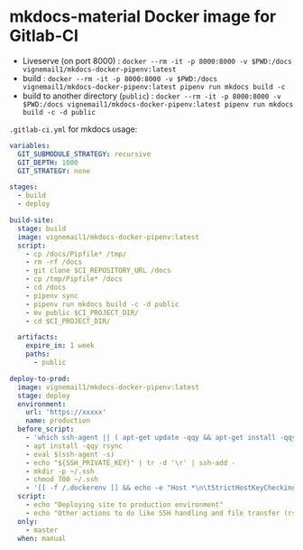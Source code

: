 # mkdocs-material Docker image for Gitlab-CI

- Liveserve (on port 8000) : `docker --rm -it -p 8000:8000 -v $PWD:/docs vignemail1/mkdocs-docker-pipenv:latest`
- build : `docker --rm -it -p 8000:8000 -v $PWD:/docs vignemail1/mkdocs-docker-pipenv:latest pipenv run mkdocs build -c`
- build to another directory (`public`) : `docker --rm -it -p 8000:8000 -v $PWD:/docs vignemail1/mkdocs-docker-pipenv:latest pipenv run mkdocs build -c -d public`

`.gitlab-ci.yml` for mkdocs usage:

```yaml
variables:
  GIT_SUBMODULE_STRATEGY: recursive
  GIT_DEPTH: 1000
  GIT_STRATEGY: none

stages:
  - build
  - deploy

build-site:
  stage: build
  image: vignemail1/mkdocs-docker-pipenv:latest
  script:
    - cp /docs/Pipfile* /tmp/
    - rm -rf /docs
    - git clone $CI_REPOSITORY_URL /docs
    - cp /tmp/Pipfile* /docs
    - cd /docs
    - pipenv sync
    - pipenv run mkdocs build -c -d public
    - mv public $CI_PROJECT_DIR/
    - cd $CI_PROJECT_DIR/

  artifacts:
    expire_in: 1 week
    paths:
      - public

deploy-to-prod:
  image: vignemail1/mkdocs-docker-pipenv:latest
  stage: deploy
  environment:
    url: 'https://xxxxx'
    name: production
  before_script:
    - 'which ssh-agent || ( apt-get update -qqy && apt-get install -qqy openssh-client git )'
    - apt install -qqy rsync
    - eval $(ssh-agent -s)
    - echo "${SSH_PRIVATE_KEY}" | tr -d '\r' | ssh-add -
    - mkdir -p ~/.ssh
    - chmod 700 ~/.ssh
    - '[[ -f /.dockerenv ]] && echo -e "Host *\n\tStrictHostKeyChecking no\n\n" > ~/.ssh/config'
  script:
    - echo "Deploying site to production environment"
    - echo "Other actions to do like SSH handling and file transfer (rsync over SSH?)"
  only:
    - master
  when: manual

```
